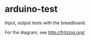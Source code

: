 arduino-test
============

Input, output tests with the breadboard.

For the diagram, see http://fritzing.org/
